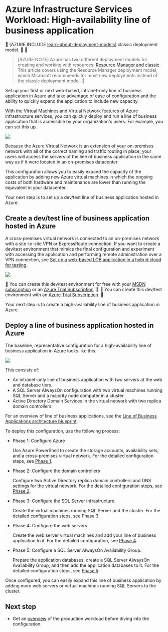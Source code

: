 <properties 
	pageTitle="Line of business application in Azure | Azure" 
	description="Learn the value of a line of business application in Azure, set up a test environment, and deploy a high-availability configuration." 
	services="virtual-machines" 
	documentationCenter="" 
	authors="JoeDavies-MSFT" 
	manager="timlt" 
	editor=""
	tags="azure-resource-manager"/>

<tags
	ms.service="virtual-machines"
	ms.date="12/17/2015"
	wacn.date=""/>

# Azure Infrastructure Services Workload: High-availability line of business application


[AZURE.INCLUDE [learn-about-deployment-models](../includes/learn-about-deployment-models-rm-include.md)] classic deployment model.


> [AZURE.NOTE] Azure has two different deployment models for creating and working with resources:  [Resource Manager and classic](/documentation/articles/resource-manager-deployment-model).  This article covers using the Resource Manager deployment model, which Microsoft recommends for most new deployments instead of the classic deployment model.



Set up your first or next web-based, intranet-only line of business application in Azure and take advantage of ease of configuration and the ability to quickly expand the application to include new capacity.
 
With the Virtual Machines and Virtual Network features of Azure infrastructure services, you can quickly deploy and run a line of business application that is accessible by your organization's users. For example, you can set this up.

![](./media/virtual-machines-workload-high-availability-LOB-application/workload-lobapp-phase4.png)
 
Because the Azure Virtual Network is an extension of your on-premises network with all of the correct naming and traffic routing in place, your users will access the servers of the line of business application in the same way as if it were located in an on-premises datacenter.

This configuration allows you to easily expand the capacity of the application by adding new Azure virtual machines in which the ongoing costs of both hardware and maintenance are lower than running the equivalent in your datacenter.

Your next step is to set up a dev/test line of business application hosted in Azure.

## Create a dev/test line of business application hosted in Azure

A cross-premises virtual network is connected to an on-premises network with a site-to-site VPN or ExpressRoute connection. If you want to create a dev/test environment that mimics the final configuration and experiment with accessing the application and performing remote administration over a VPN connection, see [Set up a web-based LOB application in a hybrid cloud for testing](/documentation/articles/virtual-networks-setup-lobapp-hybrid-cloud-testing). 

![](./media/virtual-machines-workload-high-availability-LOB-application/CreateLOBAppHybridCloud_3.png)
 

You can create this dev/test environment for free with your [MSDN subscription](https://azure.microsoft.com/pricing/member-offers/msdn-benefits/) or an [Azure Trial Subscription](/pricing/1rmb-trial/).


You can create this dev/test environment with an [Azure Trial Subscription](/pricing/1rmb-trial/).


Your next step is to create a high-availability line of business application in Azure.

## Deploy a line of business application hosted in Azure

The baseline, representative configuration for a high-availability line of business application in Azure looks like this.

![](./media/virtual-machines-workload-high-availability-LOB-application/workload-lobapp-phase4.png)
 
This consists of:

- An intranet-only line of business application with two servers at the web and database tiers.
- A SQL Server AlwaysOn configuration with two virtual machines running SQL Server and a majority node computer in a cluster.
- Active Directory Domain Services in the virtual network with two replica domain controllers.

For an overview of line of business applications, see the [Line of Business Applications architecture blueprint](http://msdn.microsoft.com/dn630664).

To deploy this configuration, use the following process:

- Phase 1: Configure Azure 

	Use Azure PowerShell to create the storage accounts, availability sets, and a cross-premises virtual network. For the detailed configuration steps, see [Phase 1](/documentation/articles/virtual-machines-workload-high-availability-LOB-application-phase1).

- Phase 2: Configure the domain controllers 

	Configure two Active Directory replica domain controllers and DNS settings for the virtual network. For the detailed configuration steps, see [Phase 2](/documentation/articles/virtual-machines-workload-high-availability-LOB-application-phase2).

- Phase 3: Configure the SQL Server infrastructure.  

	Create the virtual machines running SQL Server and the cluster. For the detailed configuration steps, see [Phase 3](/documentation/articles/virtual-machines-workload-high-availability-LOB-application-phase3).

- Phase 4: Configure the web servers.

	Create the web server virtual machines and add your line of business application to it. For the detailed configuration, see [Phase 4](/documentation/articles/virtual-machines-workload-high-availability-LOB-application-phase4).

- Phase 5: Configure a SQL Server AlwaysOn Availability Group.

	Prepare the application databases, create a SQL Server AlwaysOn Availability Group, and then add the application databases to it. For the detailed configuration steps, see [Phase 5](/documentation/articles/virtual-machines-workload-high-availability-LOB-application-phase5).

Once configured, you can easily expand this line of business application by adding more web servers or virtual machines running SQL Servers to the cluster.

## Next step

- Get an [overview](/documentation/articles/virtual-machines-workload-high-availability-lob-application-overview) of the production workload before diving into the configuration.

